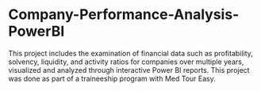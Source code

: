 # Company-Performance-Analysis-PowerBI
This project includes the examination of financial data such as profitability, solvency, liquidity, and activity ratios for companies over multiple years, visualized and analyzed through interactive Power BI reports. This project was done as part of a traineeship program with Med Tour Easy.

